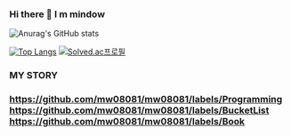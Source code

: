 ### Hi there 👋 I m mindow 

<!--
**mw08081/mw08081** is a ✨ _special_ ✨ repository because its `README.md` (this file) appears on your GitHub profile.

Here are some ideas to get you started:
 
- 🔭 I’m currently working on ...
- 🌱 I’m currently learning ...
- 👯 I’m looking to collaborate on ...
- 🤔 I’m looking for help with ...
- 💬 Ask me about ...
- 📫 How to reach me: ...
- 😄 Pronouns: ...  
- ⚡ Fun fact: ...
-->

![Anurag's GitHub stats](https://github-readme-stats.vercel.app/api?username=mw08081&show_icons=true&theme=radical)
<!-- https://github.com/anuraghazra/github-readme-stats/blob/master/src/calculateRank.js -->

﻿[![Top Langs](https://github-readme-stats.vercel.app/api/top-langs/?username=mw08081&langs_count=5&layout=compact&theme=dark)](https://github.com/mw08081/mw08081)
 [![Solved.ac프로필](http://mazassumnida.wtf/api/v2/generate_badge?boj=president304)](https://solved.ac/president304)
 　
### MY STORY
### https://github.com/mw08081/mw08081/labels/Programming  https://github.com/mw08081/mw08081/labels/BucketList  https://github.com/mw08081/mw08081/labels/Book


